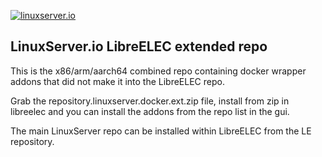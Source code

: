 [linuxserverurl]: https://linuxserver.io
[forumurl]: https://forum.linuxserver.io
[ircurl]: https://www.linuxserver.io/irc/
[podcasturl]: https://www.linuxserver.io/podcast/

[![linuxserver.io](https://raw.githubusercontent.com/linuxserver/docker-templates/master/linuxserver.io/img/linuxserver_medium.png)][linuxserverurl]

## LinuxServer.io LibreELEC extended repo

This is the x86/arm/aarch64 combined repo containing docker wrapper addons that did not make it into the LibreELEC repo.

Grab the repository.linuxserver.docker.ext.zip file, install from zip in libreelec and you can install the addons from the repo list in the gui.

The main LinuxServer repo can be installed within LibreELEC from the LE repository.
